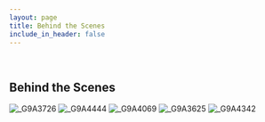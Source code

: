 ```yaml
---
layout: page
title: Behind the Scenes
include_in_header: false
---
```


<br>

## Behind the Scenes
![_G9A3726](https://user-images.githubusercontent.com/79764472/193433591-04a26176-f222-4e58-bf43-3f5ffba7b36b.jpeg)
![_G9A4444](https://user-images.githubusercontent.com/79764472/193433575-588b8f16-fdf9-4f3d-af9a-1674e430e6ba.jpeg)
![_G9A4069](https://user-images.githubusercontent.com/79764472/193433581-323a7fee-1262-46f4-a179-3e4bb1a852d4.jpeg)
![_G9A3625](https://user-images.githubusercontent.com/79764472/193433583-452504a6-c590-4eff-84d9-a9d90620886f.jpeg)
![_G9A4342](https://user-images.githubusercontent.com/79764472/193433584-edec292a-25b2-4815-8269-43ec353e2d12.jpeg)


<br>
